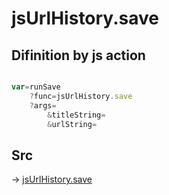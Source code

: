# jsUrlHistory.save

## Difinition by js action

```js.js

var=runSave
	?func=jsUrlHistory.save
	?args=
		&titleString=
		&urlString=
```

## Src

-> [jsUrlHistory.save](https://github.com/puutaro/CommandClick/blob/master/app/src/main/java/com/puutaro/commandclick/fragment_lib/terminal_fragment/js_interface/system/JsUrlHistory.kt#L19)


